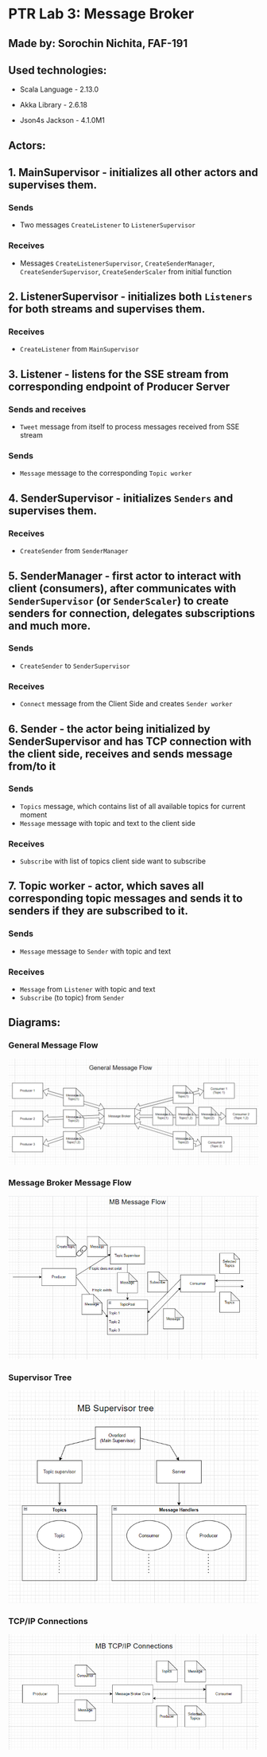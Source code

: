 # PTR Lab 3: Message Broker

## Made by: Sorochin Nichita, FAF-191

## Used technologies:

- Scala Language - 2.13.0

- Akka Library - 2.6.18

- Json4s Jackson - 4.1.0M1

## Actors:

## 1. MainSupervisor - initializes all other actors and supervises them.
### Sends
- Two messages `CreateListener` to `ListenerSupervisor`
### Receives
- Messages `CreateListenerSupervisor`, `CreateSenderManager`, `CreateSenderSupervisor`, `CreateSenderScaler` from initial function


## 2. ListenerSupervisor - initializes both `Listeners` for both streams and supervises them.
### Receives
- `CreateListener` from `MainSupervisor`

## 3. Listener - listens for the SSE stream from corresponding endpoint of Producer Server
### Sends and receives
- `Tweet` message from itself to process messages received from SSE stream
### Sends
- `Message` message to the corresponding `Topic worker`

## 4. SenderSupervisor - initializes `Senders` and supervises them.
### Receives
- `CreateSender` from `SenderManager`

## 5. SenderManager - first actor to interact with client (consumers), after communicates with `SenderSupervisor` (or `SenderScaler`) to create senders for connection, delegates subscriptions and much more.
### Sends
- `CreateSender` to `SenderSupervisor`
### Receives
- `Connect` message from the Client Side and creates `Sender worker`

## 6. Sender - the actor being initialized by SenderSupervisor and has TCP connection with the client side, receives and sends message from/to it
### Sends
- `Topics` message, which contains list of all available topics for current moment
- `Message` message with topic and text to the client side
### Receives
- `Subscribe` with list of topics client side want to subscribe

## 7. Topic worker - actor, which saves all corresponding topic messages and sends it to senders if they are subscribed to it.
### Sends
- `Message` message to `Sender` with topic and text
### Receives
- `Message` from `Listener` with topic and text
- `Subscribe` (to topic) from `Sender`

## Diagrams:

### General Message Flow

![general-mf](docs/images/generalmf.png)

### Message Broker Message Flow

![mb-mf](docs/images/mbmf.png)

### Supervisor Tree

![suptree](docs/images/suptree.png)

### TCP/IP Connections

![tcp](docs/images/tcp.png)
